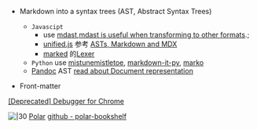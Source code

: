 
 
- Markdown  into a syntax trees (AST, Abstract Syntax Trees)
	- `Javascipt` 
		- use  [mdast](https://github.com/syntax-tree/mdast),[mdast is useful when transforming to other formats](https://github.com/mdx-js/mdx/blob/adc64ecb8e8b4350366d29935a6b369461a71a0a/packages/remark-mdx/readme.md#when-should-i-use-this).; 
		- [unified.js](https://github.com/unifiedjs/unified)  参考   [ASTs, Markdown and MDX](https://www.telerik.com/blogs/asts-markdown-and-mdx)
		-   [marked](https://github.com/markedjs/marked) 的[Lexer](https://github.com/markedjs/marked/blob/e709bd7ff3cc0877bf94c991fe502302b426268f/docs/USING_PRO.md#the-lexer)  
	- `Python` use [mistune](https://github.com/lepture/mistune)[mistletoe](https://github.com/miyuchina/mistletoe), [markdown-it-py](https://github.com/executablebooks/markdown-it-py), [marko](https://github.com/frostming/marko)
	- [Pandoc](https://github.com/jgm/pandoc) AST [read about Document representation](https://github.com/jgm/pandoc/blob/84e4222feda44a05a08ee54a72f9b3f4875ca25a/doc/short-guide-to-pandocs-sources.md#document-representation)


- Front-matter

[[Deprecated] Debugger for Chrome ](https://marketplace.visualstudio.com/items?itemName=msjsdiag.debugger-for-chrome)



![|30](https://getpolarized.io/static/logo-e66969952d7d23385b2b3d00a4486944.svg)  [Polar](https://getpolarized.io/)
[github - polar-bookshelf](https://github.com/burtonator/polar-bookshelf)